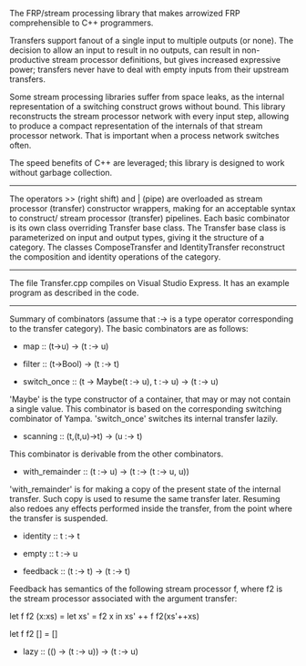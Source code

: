 The FRP/stream processing library that makes arrowized FRP comprehensible to C++ programmers.

Transfers support fanout of a single input to multiple outputs (or none).
The decision to allow an input to result in no outputs, can result in
non-productive stream processor definitions, but gives increased
expressive power; transfers never have to deal with empty inputs
from their upstream transfers.

Some stream processing libraries suffer from space leaks, as the internal
representation of a switching construct grows without bound. This library
reconstructs the stream processor network with every input step, allowing
to produce a compact representation of the internals of that stream
processor network. That is important when a process network switches often.

The speed benefits of C++ are leveraged; this library is designed to work
without garbage collection.

------------------------------------------

The operators >> (right shift) and | (pipe) are overloaded as stream processor
(transfer) constructor wrappers, making for an acceptable syntax to construct/
stream processor (transfer) pipelines. Each basic combinator is its own class
overriding Transfer base class. The Transfer base class is parameterized on
input and output types, giving it the structure of a category. The classes
ComposeTransfer and IdentityTransfer reconstruct the composition and identity
operations of the category.

------------------------------------------

The file Transfer.cpp compiles on Visual Studio Express. It has an example
program  as described in the code.

------------------------------------------

Summary of combinators (assume that :-> is a type operator corresponding to
the transfer category). The basic combinators are as follows:

* map :: (t-\>u) -\> (t :-> u)

* filter :: (t-\>Bool) -\> (t :-> t)

* switch\_once :: (t -\> Maybe(t :-> u), t :-> u) -\> (t :-> u)

'Maybe' is the type constructor of a container, that may or may not contain
a single value. This combinator is based on the corresponding switching
combinator of Yampa. 'switch\_once' switches its internal transfer lazily.

* scanning :: (t,(t,u)-\>t) -\> (u :-> t)

This combinator is derivable from the other combinators.

* with\_remainder :: (t :-> u) -\> (t :-> (t :-> u, u))

'with\_remainder' is for making a copy of the present state of the internal
transfer. Such copy is used to resume the same transfer later. Resuming
also redoes any effects performed inside the transfer, from the point where
the transfer is suspended.

* identity :: t :-> t

* empty :: t :-> u

* feedback :: (t :-> t) -\> (t :-> t)

Feedback has semantics of the following stream processor f, where f2
is the stream processor associated with the argument transfer:

let f f2 (x:xs) =
	let xs' = f2 x in
		xs' ++ f f2(xs'++xs)

let f f2 [] = []

* lazy :: (() -\> (t :-> u)) -\> (t :-> u)
